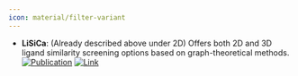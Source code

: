 ```yaml
---
icon: material/filter-variant
---
```


- **LiSiCa**: (Already described above under 2D) Offers both 2D and 3D ligand similarity screening options based on graph-theoretical methods.  
	[![Publication](https://img.shields.io/badge/Publication-Citations:74-blue?style=for-the-badge&logo=bookstack)](https://doi.org/10.1021/acs.jcim.5b00136) [![Link](https://img.shields.io/badge/Link-offline-red?style=for-the-badge&logo=xamarin&logoColor=red)](http://insilab.org/lisica/) 
